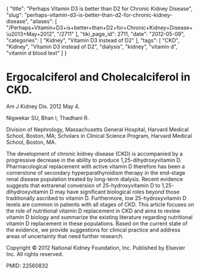 {
    "title": "Perhaps Vitamin D3 is better than D2 for Chronic Kidney Disease",
    "slug": "perhaps-vitamin-d3-is-better-than-d2-for-chronic-kidney-disease",
    "aliases": [
        "/Perhaps+Vitamin+D3+is+better+than+D2+for+Chronic+Kidney+Disease+\u2013+May+2012",
        "/2711"
    ],
    "tiki_page_id": 2711,
    "date": "2012-05-09",
    "categories": [
        "Kidney",
        "Vitamin D3 instead of D2"
    ],
    "tags": [
        "CKD",
        "Kidney",
        "Vitamin D3 instead of D2",
        "dialysis",
        "kidney",
        "vitamin d",
        "vitamin d blood test"
    ]
}


# Ergocalciferol and Cholecalciferol in CKD.

Am J Kidney Dis. 2012 May 4. 

Nigwekar SU, Bhan I, Thadhani R.

Division of Nephrology, Massachusetts General Hospital, Harvard Medical School, Boston, MA; Scholars in Clinical Science Program, Harvard Medical School, Boston, MA.

The development of chronic kidney disease (CKD) is accompanied by a progressive decrease in the ability to produce 1,25-dihydroxyvitamin D. Pharmacological replacement with active vitamin D therefore has been a cornerstone of secondary hyperparathyroidism therapy in the end-stage renal disease population treated by long-term dialysis. Recent evidence suggests that extrarenal conversion of 25-hydroxyvitamin D to 1,25-dihydroxyvitamin D may have significant biological roles beyond those traditionally ascribed to vitamin D. Furthermore, low 25-hydroxyvitamin D levels are common in patients with all stages of CKD. This article focuses on the role of nutritional vitamin D replacement in CKD and aims to review vitamin D biology and summarize the existing literature regarding nutritional vitamin D replacement in these populations. Based on the current state of the evidence, we provide suggestions for clinical practice and address areas of uncertainty that need further research.

Copyright © 2012 National Kidney Foundation, Inc. Published by Elsevier Inc. All rights reserved.

PMID: 22560832